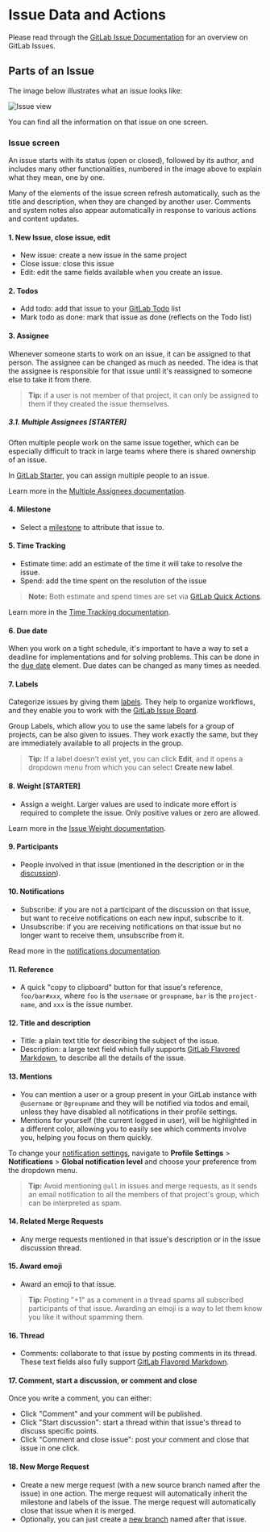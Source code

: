 # Issue Data and Actions

Please read through the [GitLab Issue Documentation](index.md) for an overview on GitLab Issues.

## Parts of an Issue

The image below illustrates what an issue looks like:

![Issue view](img/issues_main_view_numbered.jpg)

You can find all the information on that issue on one screen.

### Issue screen

An issue starts with its status (open or closed), followed by its author,
and includes many other functionalities, numbered in the image above to
explain what they mean, one by one.

Many of the elements of the issue screen refresh automatically, such as the title and description, when they are changed by another user.
Comments and system notes also appear automatically in response to various actions and content updates.

#### 1. New Issue, close issue, edit

- New issue: create a new issue in the same project
- Close issue: close this issue
- Edit: edit the same fields available when you create an issue.

#### 2. Todos

- Add todo: add that issue to your [GitLab Todo](../../../workflow/todos.md) list
- Mark todo as done: mark that issue as done (reflects on the Todo list)

#### 3. Assignee

Whenever someone starts to work on an issue, it can be assigned
to that person. The assignee can be changed as much as needed.
The idea is that the assignee is responsible for that issue until
it's reassigned to someone else to take it from there.

> **Tip:**
if a user is not member of that project, it can only be
assigned to them if they created the issue themselves.

##### 3.1. Multiple Assignees **[STARTER]**

Often multiple people work on the same issue together,
which can be especially difficult to track in large teams
where there is shared ownership of an issue.

In [GitLab Starter](https://about.gitlab.com/pricing/), you can
assign multiple people to an issue.

Learn more in the [Multiple Assignees documentation](multiple_assignees_for_issues.md).

#### 4. Milestone

- Select a [milestone](../milestones/index.md) to attribute that issue to.

#### 5. Time Tracking

- Estimate time: add an estimate of the time it will take to resolve the issue.
- Spend: add the time spent on the resolution of the issue

> **Note:**
Both estimate and spend times are set via [GitLab Quick Actions](../quick_actions.md).

Learn more in the [Time Tracking documentation](../../../workflow/time_tracking.md).

#### 6. Due date

When you work on a tight schedule, it's important to
have a way to set a deadline for implementations and for solving
problems. This can be done in the [due date](due_dates.md) element. Due dates
can be changed as many times as needed.

#### 7. Labels

Categorize issues by giving them [labels](../labels.md). They help to
organize workflows, and they enable you to work with the
[GitLab Issue Board](index.md#issue-board).

Group Labels, which allow you to use the same labels for a
group of projects, can be also given to issues. They work exactly the same,
but they are immediately available to all projects in the group.

> **Tip:**
If a label doesn't exist yet, you can click **Edit**, and it opens a dropdown menu from which you can select **Create new label**.

#### 8. Weight **[STARTER]**

- Assign a weight. Larger values are used to indicate more effort is required to complete the issue. Only positive values or zero are allowed.

Learn more in the [Issue Weight documentation](../../../workflow/issue_weight.md).

#### 9. Participants

- People involved in that issue (mentioned in the description or in the [discussion](../../discussions/index.md)).

#### 10. Notifications

- Subscribe: if you are not a participant of the discussion on that issue, but
  want to receive notifications on each new input, subscribe to it.
- Unsubscribe: if you are receiving notifications on that issue but no
  longer want to receive them, unsubscribe from it.

Read more in the [notifications documentation](../../../workflow/notifications.md#issue--epics--merge-request-events).

#### 11. Reference

- A quick "copy to clipboard" button for that issue's reference, `foo/bar#xxx`, where `foo` is the `username` or `groupname`, `bar`
  is the `project-name`, and `xxx` is the issue number.

#### 12. Title and description

- Title: a plain text title for describing the subject of the issue.
- Description: a large text field which fully supports [GitLab Flavored Markdown](../../markdown.md#gitlab-flavored-markdown-gfm),
  to describe all the details of the issue.

#### 13. Mentions

- You can mention a user or a group present in your GitLab instance with
  `@username` or `@groupname` and they will be notified via todos and email, unless
  they have disabled all notifications in their profile settings.
- Mentions for yourself (the current logged in user), will be highlighted
  in a different color, allowing you to easily see which comments involve you,
  helping you focus on them quickly.

To change your [notification settings](../../../workflow/notifications.md), navigate to
**Profile Settings** > **Notifications** > **Global notification level**
and choose your preference from the dropdown menu.

> **Tip:**
Avoid mentioning `@all` in issues and merge requests,
as it sends an email notification
to all the members of that project's group, which can be
interpreted as spam.

#### 14. Related Merge Requests

- Any merge requests mentioned in that issue's description
  or in the issue discussion thread.

#### 15. Award emoji

- Award an emoji to that issue.

> **Tip:**
Posting "+1" as a comment in a thread spams all subscribed
participants of that issue. Awarding an emoji is a way to let them
know you like it without spamming them.

#### 16. Thread

- Comments: collaborate to that issue by posting comments in its thread.
  These text fields also fully support
  [GitLab Flavored Markdown](../../markdown.md#gitlab-flavored-markdown-gfm).

#### 17. Comment, start a discussion, or comment and close

Once you write a comment, you can either:

- Click "Comment" and your comment will be published.
- Click "Start discussion": start a thread within that issue's thread to discuss specific points.
- Click "Comment and close issue": post your comment and close that issue in one click.

#### 18. New Merge Request

- Create a new merge request (with a new source branch named after the issue) in one action.
  The merge request will automatically inherit the milestone and labels of the issue. The merge
  request will automatically close that issue when it is merged.
- Optionally, you can just create a [new branch](../repository/web_editor.md#create-a-new-branch-from-an-issue)
  named after that issue.
